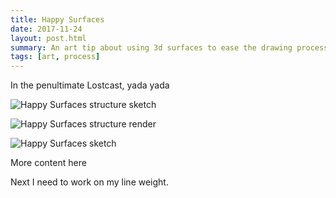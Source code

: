 ```yaml
---
title: Happy Surfaces
date: 2017-11-24
layout: post.html
summary: An art tip about using 3d surfaces to ease the drawing process.
tags: [art, process]
---
```


In the penultimate Lostcast, yada yada

![Happy Surfaces structure sketch](/media/images/post/happy-surfaces/happy_surfaces_structure_sketch.jpg)

![Happy Surfaces structure render](/media/images/post/happy-surfaces/happy_surfaces_structure_render.jpg)

![Happy Surfaces sketch](/media/images/post/happy-surfaces/happy_surfaces_sketch.jpg)

More content here

Next I need to work on my line weight.
